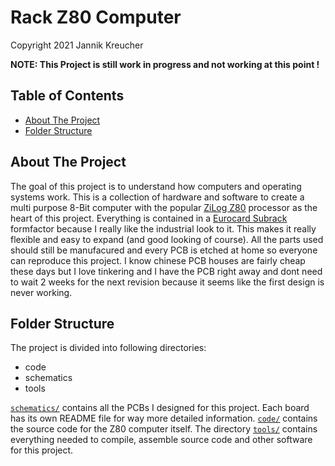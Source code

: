 # Rack Z80 Computer

Copyright 2021 Jannik Kreucher

**NOTE: This Project is still work in progress and not working at this point !**

## Table of Contents
 - [About The Project](#about-the-project)
 - [Folder Structure](#folder-structure)
  

## About The Project

The goal of this project is to understand how computers and operating systems work. This is a collection of hardware and software to create a multi purpose 8-Bit computer with the popular [ZiLog Z80](https://de.wikipedia.org/wiki/Zilog_Z80) processor as the heart of this project. Everything is contained in a [Eurocard Subrack](https://en.wikipedia.org/wiki/Eurocard_(printed_circuit_board)) formfactor because I really like the industrial look to it. This makes it really flexible and easy to expand (and good looking of course). All the parts used should still be manufacured and every PCB is etched at home so everyone can reproduce this project. I know chinese PCB houses are fairly cheap these days but I love tinkering and I have the PCB right away and dont need to wait 2 weeks for the next revision because it seems like the first design is never working.


## Folder Structure

The project is divided into following directories:
 - code
 - schematics
 - tools

[`schematics/`](schematics) contains all the PCBs I designed for this project. Each board has its own README file for way more detailed information. [`code/`](code) contains the source code for the Z80 computer itself. The directory [`tools/`](tools) contains everything needed to compile, assemble source code and other software for this project.
